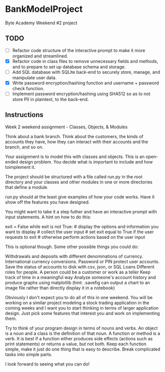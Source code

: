 # BankModelProject

Byte Academy Weekend #2 project

TODO
----
- [ ] Refactor code structure of the interactive prompt to make it more organized and streamlined.
- [x] Refactor code in class files to remove unnecessary fields and methods, and to prepare to set up database schema and storage.
- [ ] Add SQL database with SQLite back-end to securely store, manage, and manipulate user data.
- [x] Write password encryption/hashing function and username + password check function.
- [ ] Implement password encryption/hashing using SHA512 so as to not store PII in plaintext, to the back-end.

Instructions
------------
Week 2 weekend assignment - Classes, Objects, & Modules

Think about a bank branch. Think about the customers, the kinds of accounts they have, how they can interact with their accounts and the branch, and so on.

Your assignment is to model this with classes and objects. This is an open-ended design problem. You decide what is important to include and how toimplement it.

The project should be structured with a file called run.py in the root directory and your classes and other modules in one or more directories that
define a module.

run.py should at the least give examples of how your code works. Have it show off the features you have designed.

You might want to take it a step futher and have an interactive prompt with input statements.
A hint on how to do this:

exit = False
while exit is not True:
    # display the options and information you want to display
    # collect the user input
    # set exit equal to True if the user requests to exit
    # otherwise perform actions based on the user input

This is optional though. Some other possible things you could do:

Withdrawals and deposits with different denominations of currency.
International currency conversions.
Password or PIN protect user accounts.
Save the status of accounts to disk with csv, json, or SQL
Loans
Different roles for people. A person could be a customer or work as a teller
Keep track of time in a meaningful way
Analyze someone's account history and produce graphs using matplotlib
(hint: .savefig can output a chart to an image file rather than directly display it in a notebook)

Obviously I don't expect you to do all of this in one weekend. You will be working on a similar project modeling a stock trading application in the coming weeks and I want you to start thinking in terms of larger application design. Just pick some features that interest you and work on implementing
them.

Try to think of your program design in terms of nouns and verbs. An object
is a noun and a class is the definition of that noun. A function or method is
a verb. It is best if a function either produces side effects (actions such
as print statements) or returns a value, but not both. Keep each function 
simple, make it just do one thing that is easy to describe. Break complicated 
tasks into simple parts.

I look forward to seeing what you can do!

